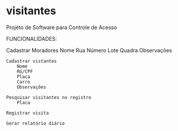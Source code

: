  # visitantes
Projéto de Software para Controle de Acesso



FUNCIONALIDADES:

Cadastrar Moradores
        Nome
        Rua
        Número
        Lote
        Quadra
        Observações


    Cadastrar vistantes
        Nome
        RG/CPF
        Placa
        Carro
        Observações

    Pesquisar visitantes no registro
        Placa

    Registrar visita

    Gerar relatório diário
